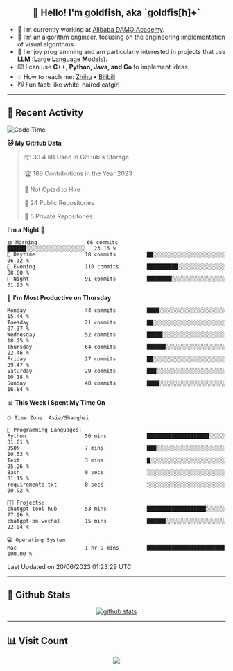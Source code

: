 
<h2 align="center">👋 Hello! I'm goldfish, aka `goldfis[h]+`</h2>

- 📍 I’m currently working at [Alibaba DAMO Academy](https://damo.alibaba.com/).  
- 🌱 I’m an algorithm engineer, focusing on the engineering implementation of visual algorithms.  
- 💬 I enjoy programming and am particularly interested in projects that use **LLM** (**L**arge **L**anguage **M**odels).   
- ⌨️ I can use **C++, Python, Java, and Go** to implement ideas.  
- 💡 How to reach me: [Zhihu](https://www.zhihu.com/people/goldfishh) • [Bilibili](https://space.bilibili.com/11349246)  
- 😼 Fun fact: like white-haired catgirl  

-------

## 🔧 Recent Activity

<!--START_SECTION:waka-->
![Code Time](http://img.shields.io/badge/Code%20Time-7%20hrs%206%20mins-blue)

**🐱 My GitHub Data** 

> 📦 33.4 kB Used in GitHub's Storage 
 > 
> 🏆 189 Contributions in the Year 2023
 > 
> 🚫 Not Opted to Hire
 > 
> 📜 24 Public Repositories 
 > 
> 🔑 5 Private Repositories 
 > 
**I'm a Night 🦉** 

```text
🌞 Morning                66 commits          ██████░░░░░░░░░░░░░░░░░░░   23.16 % 
🌆 Daytime                18 commits          ██░░░░░░░░░░░░░░░░░░░░░░░   06.32 % 
🌃 Evening                110 commits         ██████████░░░░░░░░░░░░░░░   38.60 % 
🌙 Night                  91 commits          ████████░░░░░░░░░░░░░░░░░   31.93 % 
```
📅 **I'm Most Productive on Thursday** 

```text
Monday                   44 commits          ████░░░░░░░░░░░░░░░░░░░░░   15.44 % 
Tuesday                  21 commits          ██░░░░░░░░░░░░░░░░░░░░░░░   07.37 % 
Wednesday                52 commits          █████░░░░░░░░░░░░░░░░░░░░   18.25 % 
Thursday                 64 commits          ██████░░░░░░░░░░░░░░░░░░░   22.46 % 
Friday                   27 commits          ██░░░░░░░░░░░░░░░░░░░░░░░   09.47 % 
Saturday                 29 commits          ███░░░░░░░░░░░░░░░░░░░░░░   10.18 % 
Sunday                   48 commits          ████░░░░░░░░░░░░░░░░░░░░░   16.84 % 
```


📊 **This Week I Spent My Time On** 

```text
🕑︎ Time Zone: Asia/Shanghai

💬 Programming Languages: 
Python                   56 mins             ████████████████████░░░░░   81.81 % 
JSON                     7 mins              ███░░░░░░░░░░░░░░░░░░░░░░   10.53 % 
Text                     3 mins              █░░░░░░░░░░░░░░░░░░░░░░░░   05.26 % 
Bash                     0 secs              ░░░░░░░░░░░░░░░░░░░░░░░░░   01.15 % 
requirements.txt         0 secs              ░░░░░░░░░░░░░░░░░░░░░░░░░   00.92 % 

🐱‍💻 Projects: 
chatgpt-tool-hub         53 mins             ███████████████████░░░░░░   77.96 % 
chatgpt-on-wechat        15 mins             ██████░░░░░░░░░░░░░░░░░░░   22.04 % 

💻 Operating System: 
Mac                      1 hr 9 mins         █████████████████████████   100.00 % 
```


 Last Updated on 20/06/2023 01:23:29 UTC
<!--END_SECTION:waka-->

-------

## 📆 Github Stats

<p align="center">
    <a href="https://github.com/anuraghazra/github-readme-stats">
      <img src="https://github-readme-stats.vercel.app/api?username=goldfishh&show_icons=true&theme=dracula" alt="github stats" />
    </a>
</p>

-------

## 📊 Visit Count

<p align="center">
  <a href="https://count.getloli.com/"><img src="https://count.getloli.com/get/@:goldfishh?theme=rule34"></a>
</p>
